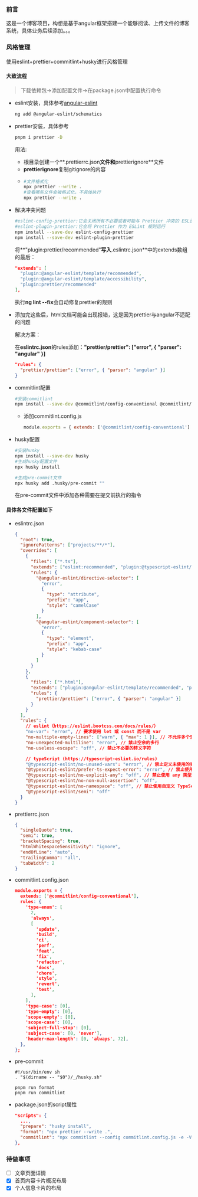 ### 前言

这是一个博客项目，构想是基于angular框架搭建一个能够阅读、上传文件的博客系统，具体业务后续添加。。。

### 风格管理

使用eslint+prettier+commitlint+husky进行风格管理

#### 大致流程

> 下载依赖包->添加配置文件->在package.json中配置执行命令

- eslint安装，具体参考[angular-eslint](https://github.com/angular-eslint/angular-eslint#migrating-an-angular-cli-project-from-codelyzer-and-tslint)

  ```sh
  ng add @angular-eslint/schematics
  ```

- prettier安装，具体参考

  ```sh
  pnpm i prettier -D
  ```

  用法:

  - 根目录创建一个**.prettierrc.json**文件和**prettierignore**文件
  - **prettierignore**复制gitignore的内容
  - ```sh
    #文件格式化
    npx prettier --write .
    #查看哪些文件会被格式化，不具体执行
    npx prettier --write .
    ```

- 解决冲突问题

  ```sh
  #eslint-config-prettier:它会关闭所有不必要或者可能与 Prettier 冲突的 ESLint 规则
  #eslint-plugin-prettier:它会将 Prettier 作为 ESLint 规则运行
  npm install --save-dev eslint-config-prettier
  npm install --save-dev eslint-plugin-prettier
  ```

  将**"plugin:prettier/recommended"**写入**.eslintrc.json**中的extends数组的最后：

  ```json
  "extends": [
    "plugin:@angular-eslint/template/recommended",
    "plugin:@angular-eslint/template/accessibility",
    "plugin:prettier/recommended"
  ],
  ```

  执行**ng lint --fix**会自动修复prettier的规则

- 添加完这些后，html文档可能会出现报错，这是因为prettier与angular不适配的问题

  解决方案：

  在**eslintrc.json**的rules添加：**"prettier/prettier": ["error", { "parser": "angular" }]**

  ```json
  "rules": {
    "prettier/prettier": ["error", { "parser": "angular" }]
  }
  ```

- commitlint配置

  ```sh
  #安装commitlint
  npm install --save-dev @commitlint/config-conventional @commitlint/cli
  ```

  - 添加commitlint.config.js

    ```js
    module.exports = { extends: ['@commitlint/config-conventional'] };
    ```

- husky配置

  ```sh
  #安装husky
  npm install --save-dev husky
  #生成husky配置文件
  npx husky install
  ```

  ```sh
  #生成pre-commit文件
  npx husky add .husky/pre-commit ""
  ```

  在pre-commit文件中添加各种需要在提交前执行的指令

#### 具体各文件配置如下

- eslintrc.json

  ```json
  {
    "root": true,
    "ignorePatterns": ["projects/**/*"],
    "overrides": [
      {
        "files": ["*.ts"],
        "extends": ["eslint:recommended", "plugin:@typescript-eslint/recommended", "plugin:@angular-eslint/recommended", "plugin:@angular-eslint/template/process-inline-templates"],
        "rules": {
          "@angular-eslint/directive-selector": [
            "error",
            {
              "type": "attribute",
              "prefix": "app",
              "style": "camelCase"
            }
          ],
          "@angular-eslint/component-selector": [
            "error",
            {
              "type": "element",
              "prefix": "app",
              "style": "kebab-case"
            }
          ]
        }
      },
      {
        "files": ["*.html"],
        "extends": ["plugin:@angular-eslint/template/recommended", "plugin:@angular-eslint/template/accessibility", "plugin:prettier/recommended"],
        "rules": {
          "prettier/prettier": ["error", { "parser": "angular" }]
        }
      }
    ],
    "rules": {
      // eslint（https://eslint.bootcss.com/docs/rules/）
      "no-var": "error", // 要求使用 let 或 const 而不是 var
      "no-multiple-empty-lines": ["warn", { "max": 1 }], // 不允许多个空行
      "no-unexpected-multiline": "error", // 禁止空余的多行
      "no-useless-escape": "off", // 禁止不必要的转义字符

      // typeScript (https://typescript-eslint.io/rules)
      "@typescript-eslint/no-unused-vars": "error", // 禁止定义未使用的变量
      "@typescript-eslint/prefer-ts-expect-error": "error", // 禁止使用 @ts-ignore
      "@typescript-eslint/no-explicit-any": "off", // 禁止使用 any 类型
      "@typescript-eslint/no-non-null-assertion": "off",
      "@typescript-eslint/no-namespace": "off", // 禁止使用自定义 TypeScript 模块和命名空间。
      "@typescript-eslint/semi": "off"
    }
  }
  ```

- prettierrc.json

  ```json
  {
    "singleQuote": true,
    "semi": true,
    "bracketSpacing": true,
    "htmlWhitespaceSensitivity": "ignore",
    "endOfLine": "auto",
    "trailingComma": "all",
    "tabWidth": 2
  }
  ```

- commitlint.config.json

  ```json
  module.exports = {
    extends: ['@commitlint/config-conventional'],
    rules: {
      'type-enum': [
        2,
        'always',
        [
          'update',
          'build',
          'ci',
          'perf',
          'feat',
          'fix',
          'refactor',
          'docs',
          'chore',
          'style',
          'revert',
          'test',
        ],
      ],
      'type-case': [0],
      'type-empty': [0],
      'scope-empty': [0],
      'scope-case': [0],
      'subject-full-stop': [0],
      'subject-case': [0, 'never'],
      'header-max-length': [0, 'always', 72],
    },
  };
  ```

- pre-commit

  ```shell
  #!/usr/bin/env sh
  . "$(dirname -- "$0")/_/husky.sh"

  pnpm run format
  pnpm run commitlint
  ```

- package.json的script属性

  ```json
  "scripts": {
  	...,
    "prepare": "husky install",
    "format": "npx prettier --write .",
    "commitlint": "npx commitlint --config commitlint.config.js -e -V"
  },
  ```

### 待做事项

- [ ] 文章页面详情
- [x] 首页内容卡片概况布局
- [x] 个人信息卡片的布局
